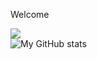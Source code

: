 Welcome

![](https://komarev.com/ghpvc/?username=bananadev-frfr)
<br>
![My GitHub stats](https://github-readme-stats.vercel.app/api?username=bananadev-frfr&show_icons=true&theme=dark&include_all_commits=true&count_private=true&hide_border=true&hide_rank=true&compact=true)


